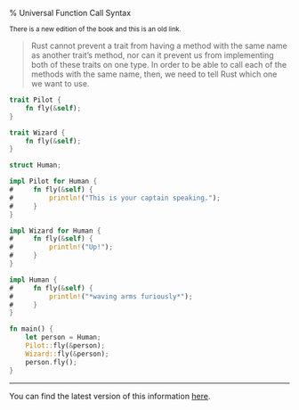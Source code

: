 % Universal Function Call Syntax

<small>There is a new edition of the book and this is an old link.</small>

> Rust cannot prevent a trait from having a method with the same name as another trait’s method, nor can it prevent us from implementing both of these traits on one type.
> In order to be able to call each of the methods with the same name, then, we need to tell Rust which one we want to use.

```rust
trait Pilot {
    fn fly(&self);
}

trait Wizard {
    fn fly(&self);
}

struct Human;

impl Pilot for Human {
#     fn fly(&self) {
#         println!("This is your captain speaking.");
#     }
}

impl Wizard for Human {
#     fn fly(&self) {
#         println!("Up!");
#     }
}

impl Human {
#     fn fly(&self) {
#         println!("*waving arms furiously*");
#     }
}

fn main() {
    let person = Human;
    Pilot::fly(&person);
    Wizard::fly(&person);
    person.fly();
}
```

---

You can find the latest version of this information
[here](ch19-03-advanced-traits.html#fully-qualified-syntax-for-disambiguation-calling-methods-with-the-same-name).